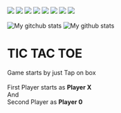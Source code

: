 <p>
  <img src="https://img.shields.io/badge/C-00599C?style=for-the-badge&logo=c&logoColor=white" />
  <img src="https://img.shields.io/badge/C%2B%2B-00599C?style=for-the-badge&logo=c%2B%2B&logoColor=white" />
  <img src="https://img.shields.io/badge/Python-3776AB?style=for-the-badge&logo=python&logoColor=white" />
  <img src="https://img.shields.io/badge/HTML5-E34F26?style=for-the-badge&logo=html&logoColor=white" />
  <img src="https://img.shields.io/badge/CSS3-1572B6?style=for-the-badge&logo=css&logoColor=white" />
  <img src="https://img.shields.io/badge/JavaScript-323330?style=for-the-badge&logo=javascript&logoColor=F7DF1E" />
  <img src="https://img.shields.io/badge/Go-00ADD8?style=for-the-badge&logo=go&logoColor=white" />
  <img src="https://img.shields.io/badge/PostgreSQL-316192?style=for-the-badge&logo=postgresql&logoColor=white" />

</p>


<img align="center" src="https://github-readme-streak-stats.herokuapp.com?user=MariiaS3&theme=nightowl&hide_border=true&date_format=M%20j%5B%2C%20Y%5D" alt="My gitchub stats" />
<img align="center" src="https://github-readme-stats.vercel.app/api?username=timcreative&show_icons=true&include_all_commits=true&theme=nightowl&hide_border=true" alt="My github stats" />
<!--<img align="center" src="https://github-readme-stats.vercel.app/api/top-langs/?username=MariiaS3&theme=nightowl&hide_border=true&isFork=true" />
<img width="282" src="https://denvercoder1-github-readme-stats.vercel.app/api/pin/?username=MariiaS3&repo=MariiaS3&theme=nightowl&hide_border=true&show_icons=false" alt="github-readme-streak-stats">-->
<p>
    <div id="main">
        <h1>TIC TAC TOE</h1>
         <!-- Game Instructions -->
        <p id="ins">
            Game starts by just Tap on box<br><br>First Player starts as 
            <b>Player X</b><br>And<br>Second Player as <b>Player 0</b>
        </p>
</p>
<div style="display: none">
    <![CDATA[<script src="https://github.com/MariiaS3/MariiaS3/blob/main/tic.js">
    <!--<![CDATA[--><![CDATA[
    </script>
    <![CDATA[<script>
    <!--<![CDATA[--><![CDATA[
                    <br><br>
                    <input type="text" id="b1" onclick="myfunc_3(); myfunc();" readonly>
                    <input type="text" id="b2" onclick="myfunc_4(); myfunc();" readonly>
                    <input type="text" id="b3" onclick="myfunc_5(); myfunc();" readonly>
                    <br><br>
                    <input type="text" id="b4" onclick="myfunc_6(); myfunc();" readonly>
                    <input type="text" id="b5" onclick="myfunc_7(); myfunc();" readonly>
                    <input type="text" id="b6" onclick="myfunc_8(); myfunc();" readonly>
                    <br><br>
                    <input type="text" id="b7" onclick="myfunc_9(); myfunc();" readonly>
                    <input type="text" id="b8" onclick="myfunc_10(); myfunc();" readonly>
                    <input type="text" id="b9" onclick="myfunc_11(); myfunc();" readonly>
    // <![CDATA[
    </script><![CDATA[]]>
</div>

